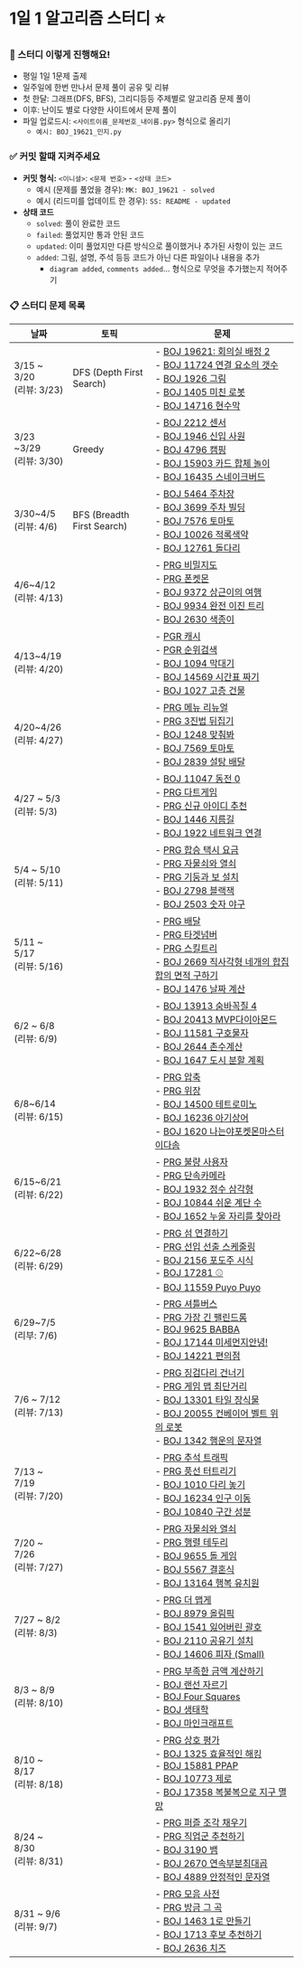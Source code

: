 # 1일 1 알고리즘 스터디 :star:

### :raising_hand: 스터디 이렇게 진행해요!

- 평일 1일 1문제 출제
- 일주일에 한번 만나서 문제 풀이 공유 및 리뷰
- 첫 한달: 그래프(DFS, BFS), 그리디등등 주제별로 알고리즘 문제 풀이
- 이후: 난이도 별로 다양한 사이트에서 문제 풀이
- 파일 업로드시: `<사이트이름_문제번호_내이름.py>` 형식으로 올리기
  - `예시: BOJ_19621_민지.py`

### :white_check_mark: 커밋 할때 지켜주세요 

- **커밋 형식:** `<이니셜>`:  `<문제 번호>` - `<상태 코드>`
  - 예시 (문제를 풀었을 경우): `MK: BOJ_19621 - solved`
  - 예시 (리드미를 업데이트 한 경우): `SS: README - updated`
- **상태 코드**
  - `solved`: 풀이 완료한 코드
  - `failed`: 풀었지만 통과 안된 코드
  - `updated`: 이미 풀었지만 다른 방식으로 풀이했거나 추가된 사항이 있는 코드
  - `added`: 그림, 설명, 주석 등등 코드가 아닌 다른 파일이나 내용을 추가
    - `diagram added`, `comments added`... 형식으로 무엇을 추가했는지 적어주기

### :clipboard: 스터디 문제 목록

| 날짜                          | 토픽                       | 문제                                                         |
| ----------------------------- | -------------------------- | ------------------------------------------------------------ |
| 3/15 ~ 3/20<br />(리뷰: 3/23) | DFS (Depth First Search)   | - <a href="https://www.acmicpc.net/problem/19621">BOJ 19621: 회의실 배정 2</a><br />- <a href="https://www.acmicpc.net/problem/11724">BOJ 11724 연결 요소의 갯수</a><br />- <a href="https://www.acmicpc.net/problem/1926">BOJ 1926 그림</a><br />- <a href="https://www.acmicpc.net/problem/1405">BOJ 1405 미친 로봇</a><br />- <a href="https://www.acmicpc.net/problem/14716">BOJ 14716 현수막</a> |
| 3/23 ~3/29<br />(리뷰: 3/30)  | Greedy                     | - <a href="https://www.acmicpc.net/problem/2212">BOJ 2212 센서</a><br />- <a href="https://www.acmicpc.net/problem/1946">BOJ 1946 신입 사원</a><br />- <a href="https://www.acmicpc.net/problem/4796">BOJ 4796 캠핑</a><br />- <a href="https://www.acmicpc.net/problem/15903">BOJ 15903 카드 합체 놀이</a><br />- <a href="https://www.acmicpc.net/problem/16435">BOJ 16435 스네이크버드</a> |
| 3/30~4/5<br />(리뷰: 4/6)     | BFS (Breadth First Search) | - <a href="https://www.acmicpc.net/problem/5464">BOJ 5464 주차장</a><br />- <a href="https://www.acmicpc.net/problem/3699">BOJ 3699 주차 빌딩</a><br />- <a href="https://www.acmicpc.net/problem/7576">BOJ 7576 토마토</a><br />- <a href="https://www.acmicpc.net/problem/10026">BOJ 10026 적록색약</a><br />- <a href="https://www.acmicpc.net/problem/12761">BOJ 12761 돌다리</a> |
| 4/6~4/12<br />(리뷰: 4/13)    |                            | - <a href="https://programmers.co.kr/learn/courses/30/lessons/17681">PRG 비밀지도</a><br />- <a href="https://programmers.co.kr/learn/courses/30/lessons/1845">PRG 폰켓몬</a><br />- <a href="https://www.acmicpc.net/problem/9372">BOJ 9372 상근이의 여행</a><br />- <a href="https://www.acmicpc.net/problem/9934">BOJ 9934 완전 이진 트리</a><br />- <a href="https://www.acmicpc.net/problem/2630">BOJ 2630 색종이</a> |
| 4/13~4/19<br />(리뷰: 4/20)   |                            | - [PGR 캐시](https://programmers.co.kr/learn/courses/30/lessons/17680)<br />- [PGR 순위검색](https://programmers.co.kr/learn/courses/30/lessons/72412)<br />- [BOJ 1094 막대기](https://www.acmicpc.net/problem/1094)<br />- [BOJ 14569 시간표 짜기](https://www.acmicpc.net/problem/14569)<br />- [BOJ 1027 고층 건물](https://www.acmicpc.net/problem/1027) |
| 4/20~4/26<br />(리뷰: 4/27)   |                            | - <a href="https://programmers.co.kr/learn/courses/30/lessons/72411">PRG 메뉴 리뉴얼</a><br />- <a href="https://programmers.co.kr/learn/courses/30/lessons/68935">PRG 3진법 뒤집기</a><br />- <a href="https://www.acmicpc.net/problem/1248">BOJ 1248 맞춰봐</a><br />- <a href="https://www.acmicpc.net/problem/7569">BOJ 7569 토마토</a><br />- <a href="https://www.acmicpc.net/problem/2839">BOJ 2839 설탕 배달</a> |
| 4/27 ~ 5/3<br />(리뷰: 5/3)   |                            | - [BOJ 11047 동전 0](https://www.acmicpc.net/problem/11047)<br />- [PRG 다트게임](https://programmers.co.kr/learn/courses/30/lessons/17682)<br />- [PRG 신규 아이디 추천](https://programmers.co.kr/learn/courses/30/lessons/72410)<br />- [BOJ 1446 지름길](https://www.acmicpc.net/problem/1446)<br />- [BOJ 1922 네트워크 연결](https://www.acmicpc.net/problem/1922) |
| 5/4 ~ 5/10<br />(리뷰: 5/11)  |                            | - [PRG 합승 택시 요금](https://programmers.co.kr/learn/courses/30/lessons/72413)<br />- [PRG 자물쇠와 열쇠](https://programmers.co.kr/learn/courses/30/lessons/60059)<br />- [PRG 기둥과 보 설치](https://programmers.co.kr/learn/courses/30/lessons/60061)<br />- [BOJ 2798 블랙잭](https://www.acmicpc.net/problem/2798)<br />- [BOJ 2503 숫자 야구](https://www.acmicpc.net/problem/2503) |
| 5/11 ~ 5/17<br />(리뷰: 5/16) |                            | - [PRG 배달](https://programmers.co.kr/learn/courses/30/lessons/12978)<br />- [PRG 타겟넘버](https://programmers.co.kr/learn/courses/30/lessons/43165)<br />- [PRG 스킬트리](https://programmers.co.kr/learn/courses/30/lessons/49993)<br />- [BOJ 2669 직사각형 네개의 합집합의 면적 구하기](https://www.acmicpc.net/problem/2669)<br />- [BOJ 1476 날짜 계산](https://www.acmicpc.net/problem/1476) |
| 6/2 ~ 6/8<br/>(리뷰: 6/9)     |                            | - [BOJ 13913 숨바꼭질 4](https://www.acmicpc.net/problem/13913)<br />- [BOJ 20413 MVP다이아몬드](https://www.acmicpc.net/problem/20413)<br />- [BOJ 11581 구호물자](https://www.acmicpc.net/problem/11581)<br />- [BOJ 2644 촌수계산](https://www.acmicpc.net/problem/2644)<br />- [BOJ 1647 도시 분할 계획](https://www.acmicpc.net/problem/1647) |
| 6/8~6/14<br/>(리뷰: 6/15)     |                            | - [PRG 압축](https://programmers.co.kr/learn/courses/30/lessons/17684)<br />- [PRG 위장](https://programmers.co.kr/learn/courses/30/lessons/42578)<br />- [BOJ 14500 테트로미노](https://www.acmicpc.net/problem/14500)<br />- [BOJ 16236 아기상어](https://www.acmicpc.net/problem/16236)<br />- [BOJ 1620 나는야포켓몬마스터이다솜](https://www.acmicpc.net/problem/1620) |
| 6/15~6/21<br />(리뷰: 6/22)   |                            | - <a href="https://programmers.co.kr/learn/courses/30/lessons/64064">PRG 불량 사용자</a><br />- <a href="https://programmers.co.kr/learn/courses/30/lessons/42884">PRG 단속카메라</a><br />- <a href="https://www.acmicpc.net/problem/1932">BOJ 1932 정수 삼각형</a><br />- <a href="https://www.acmicpc.net/problem/10844">BOJ 10844 쉬운 계단 수</a><br />- <a href="https://www.acmicpc.net/problem/1652">BOJ 1652 누울 자리를 찾아라</a> |
| 6/22~6/28<br />(리뷰: 6/29)   |                            | - <a href="https://programmers.co.kr/learn/courses/30/lessons/42861">PRG 섬 연결하기</a><br />- <a href="https://programmers.co.kr/learn/courses/30/lessons/12920">PRG 선입 선출 스케줄링</a><br />- <a href="https://www.acmicpc.net/problem/2156">BOJ 2156 포도주 시식</a><br />- <a href="https://www.acmicpc.net/problem/17281">BOJ 17281 ⚾</a><br />- <a href="https://www.acmicpc.net/problem/11559">BOJ 11559 Puyo Puyo</a> |
| 6/29~7/5<br />(리부: 7/6)     |                            | - <a href="https://programmers.co.kr/learn/courses/30/lessons/17678">PRG 셔틀버스</a><br />- <a href="https://programmers.co.kr/learn/courses/30/lessons/12904?language=python3">PRG 가장 긴 팰린드롬</a><br />- <a href="https://www.acmicpc.net/problem/9625">BOJ 9625 BABBA</a><br />- <a href="https://www.acmicpc.net/problem/17144">BOJ 17144 미세먼지안녕!</a><br />- <a href="https://www.acmicpc.net/problem/14221">BOJ 14221 편의점</a> |
| 7/6 ~ 7/12<br />(리뷰: 7/13)  |                            | - <a href="https://programmers.co.kr/learn/courses/30/lessons/64062">PRG 징검다리 건너기</a><br />- <a href="https://programmers.co.kr/learn/courses/30/lessons/1844">PRG 게임 맵 최단거리</a><br />- <a href="https://www.acmicpc.net/problem/13301">BOJ 13301 타일 장식물</a><br />- <a href="https://www.acmicpc.net/problem/20055">BOJ 20055 컨베이어 벨트 위의 로봇</a><br />- <a href="https://www.acmicpc.net/problem/1342">BOJ 1342 행운의 문자열</a> |
| 7/13 ~ 7/19<br />(리뷰: 7/20)  |                            | - <a href="https://programmers.co.kr/learn/courses/30/lessons/17676">PRG 추석 트래픽</a><br />- <a href="https://programmers.co.kr/learn/courses/30/lessons/68646">PRG 풍선 터트리기</a><br />- <a href="https://www.acmicpc.net/problem/1010">BOJ 1010 다리 놓기</a><br />- <a href="https://www.acmicpc.net/problem/16234">BOJ 16234 인구 이동</a><br />- <a href="https://www.acmicpc.net/problem/10840">BOJ 10840 구간 성분</a> |
| 7/20 ~ 7/26<br />(리뷰: 7/27) |                            | - [PRG 자물쇠와 열쇠](https://programmers.co.kr/learn/courses/30/lessons/60059)<br />- [PRG 행렬 테두리](https://programmers.co.kr/learn/courses/30/lessons/77485)<br />- [BOJ 9655 돌 게임](https://www.acmicpc.net/problem/9655)<br />- [BOJ 5567 결혼식](https://www.acmicpc.net/problem/5567)<br />- [BOJ 13164 행복 유치원](https://www.acmicpc.net/problem/13164) |
| 7/27 ~ 8/2<br />(리뷰: 8/3) | | - <a href="https://programmers.co.kr/learn/courses/30/lessons/42626">PRG 더 맵게</a><br />- <a href="https://www.acmicpc.net/problem/8979">BOJ 8979 올림픽</a><br />- <a href="https://www.acmicpc.net/problem/1541">BOJ 1541 잃어버린 괄호</a><br />- <a href="https://www.acmicpc.net/problem/2110">BOJ 2110 공유기 설치</a><br />- <a href="https://www.acmicpc.net/problem/14606">BOJ 14606 피자 (Small)</a> |
| 8/3 ~ 8/9<br />(리뷰: 8/10) | | - [PRG 부족한 금액 계산하기](https://programmers.co.kr/learn/courses/30/lessons/82612)<br />- [BOJ 랜선 자르기](https://www.acmicpc.net/problem/1654)<br />- [BOJ Four Squares](https://www.acmicpc.net/problem/17626)<br />- [BOJ 생태학](https://www.acmicpc.net/problem/4358)<br />- [BOJ 마인크래프트](https://www.acmicpc.net/problem/18111) |
| 8/10 ~ 8/17<br />(리뷰: 8/18) | | - <a href="https://programmers.co.kr/learn/courses/30/lessons/83201">PRG 상호 평가</a><br />- <a href="https://www.acmicpc.net/problem/1325">BOJ 1325 효율적인 해킹</a><br />- <a href="https://www.acmicpc.net/problem/15881">BOJ 15881 PPAP</a><br />- <a href="https://www.acmicpc.net/problem/10773">BOJ 10773 제로</a><br />- <a href="https://www.acmicpc.net/problem/17358">BOJ 17358 복불복으로 지구 멸망</a> |
| 8/24 ~ 8/30<br />(리뷰: 8/31) | | - <a href="https://programmers.co.kr/learn/courses/30/lessons/84021">PRG 퍼즐 조각 채우기</a><br />- <a href="https://programmers.co.kr/learn/courses/30/lessons/84325">PRG 직업군 추천하기</a><br />- <a href="https://www.acmicpc.net/problem/3190">BOJ 3190 뱀</a><br />- <a href="https://www.acmicpc.net/problem/2670">BOJ 2670 연속부분최대곱</a><br />- <a href="https://www.acmicpc.net/problem/4889">BOJ 4889 안정적인 문자열</a> |
| 8/31 ~ 9/6<br/>(리뷰: 9/7) | | - <a href="https://programmers.co.kr/learn/courses/30/lessons/84512?language=python3">PRG 모음 사전</a><br />- <a href="https://programmers.co.kr/learn/courses/30/lessons/17683">PRG 방금 그 곡</a><br />- <a href="https://www.acmicpc.net/problem/1463">BOJ 1463 1로 만들기</a><br />- <a href="https://www.acmicpc.net/problem/1713">BOJ 1713 후보 추천하기</a><br />- <a href="https://www.acmicpc.net/problem/2636">BOJ 2636 치즈</a> |


